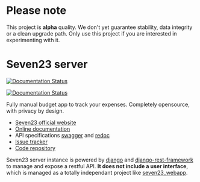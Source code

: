 # Please note

This project is **alpha** quality. We don't yet guarantee stability, data integrity or a clean upgrade path. Only use this project if you are interested in experimenting with it.

# Seven23 server

[![Documentation Status](https://readthedocs.org/projects/seven23-server/badge/?version=latest)](https://seven23-server.readthedocs.io/en/latest/?badge=latest)

[![Documentation Status](https://travis-ci.org/sebastienbarbier/seven23_server.svg?branch=main)](https://travis-ci.org/sebastienbarbier/seven23_server)

Fully manual budget app to track your expenses. Completely opensource, with privacy by design.

- [Seven23 official website](https://seven23.io/)
- [Online documentation](https://seven23-server.readthedocs.io/en/latest/)
- API specifications [swagger](https://seven23.io/swagger/) and [redoc](https://seven23.io/redoc/)
- [Issue tracker](https://github.com/sebastienbarbier/seven23_server/issues)
- [Code repository](https://github.com/sebastienbarbier/seven23_server)

Seven23 server instance is powered by [django](https://www.djangoproject.com/) and [django-rest-framework](https://www.django-rest-framework.org/) to manage and expose a restful API.
**It does not include a user interface**, which is managed as a totally independant project like [seven23_webapp](https://github.com/sebastienbarbier/seven23_webapp).
